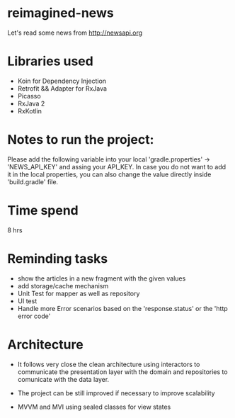 # reimagined-news
Let's read some news from  http://newsapi.org

# Libraries used 
- Koin for Dependency Injection 
- Retrofit && Adapter for RxJava
- Picasso 
- RxJava 2
- RxKotlin 

# Notes to run the project: 

Please add the following variable into your local 'gradle.properties' -> 'NEWS_API_KEY' and assing your API_KEY.
In case you do not want to add it in the local properties, you can also change the value directly inside 'build.gradle' file.

# Time spend 
8 hrs

# Reminding tasks
- show the articles in a new fragment with the given values
- add storage/cache mechanism 
- Unit Test for mapper as well as repository
- UI test
- Handle more Error scenarios based on the 'response.status' or the 'http error code' 

# Architecture 

- It follows very close the clean architecture using interactors to communicate the presentation layer with the domain and repositories to comunicate with the data layer.

- The project can be still improved if necessary to improve scalability

- MVVM and MVI using sealed classes for view states 





